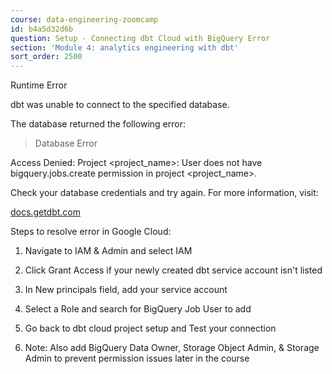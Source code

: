 ```yaml
---
course: data-engineering-zoomcamp
id: b4a5d32d6b
question: Setup - Connecting dbt Cloud with BigQuery Error
section: 'Module 4: analytics engineering with dbt'
sort_order: 2500
---
```


Runtime Error

dbt was unable to connect to the specified database.

The database returned the following error:

>Database Error

Access Denied: Project <project_name>: User does not have bigquery.jobs.create permission in project <project_name>.

Check your database credentials and try again. For more information, visit:

[docs.getdbt.com](https://docs.getdbt.com/docs/configure-your-profile)

Steps to resolve error in Google Cloud:

1. Navigate to IAM & Admin and select IAM

2. Click Grant Access if your newly created dbt service account isn't listed

3. In New principals field, add your service account

4. Select a Role and search for BigQuery Job User to add

5. Go back to dbt cloud project setup and Test your connection

6. Note: Also add BigQuery Data Owner, Storage Object Admin, & Storage Admin to prevent permission issues later in the course

